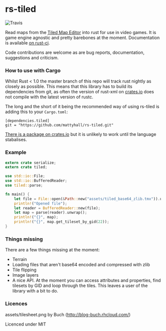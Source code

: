 # rs-tiled

![Travis](https://travis-ci.org/mattyhall/rs-tiled.svg?branch=master)

Read maps from the [Tiled Map Editor](http://www.mapeditor.org/) into rust for use in video games. It is game engine agnostic and pretty barebones at the moment. Documentation is available [on rust-ci](http://rust-ci.org/mattyhall/rs-tiled/doc/tiled/).

Code contributions are welcome as are bug reports, documentation, suggestions and criticism.


### How to use with Cargo
Whilst Rust < 1.0 the master branch of this repo will track rust nightly as closely as possible. This means that this library has to build its dependencies from git, as often the version of rust-xml on [crates.io](http://crates.io) does not compile with the latest version of rustc.

The long and the short of it being the recommended way of using rs-tiled is adding this to your ``Cargo.toml``:

```
[dependencies.tiled]
git = "https://github.com/mattyhall/rs-tiled.git"
```

[There is a package on crates.io](https://crates.io/crates/tiled) but it is unlikely to work until the language stabalises.


### Example

```rust
extern crate serialize;
extern crate tiled;

use std::io::File;
use std::io::BufferedReader;
use tiled::parse;

fn main() {
    let file = File::open(&Path::new("assets/tiled_base64_zlib.tmx")).unwrap();
    println!("Opened file");
    let reader = BufferedReader::new(file);
    let map = parse(reader).unwrap();
    println!("{}", map);
    println!("{}", map.get_tileset_by_gid(22));
}
```

### Things missing
There are a few things missing at the moment:

  * Terrain
  * Loading files that aren't base64 encoded and compressed with zlib
  * Tile flipping
  * Image layers
  * A nice API. At the moment you can access attributes and properties, find tilesets by GID and loop through the tiles. This leaves a user of the library with a bit to do.

### Licences
assets/tilesheet.png by Buch (http://blog-buch.rhcloud.com/)

Licenced under MIT
